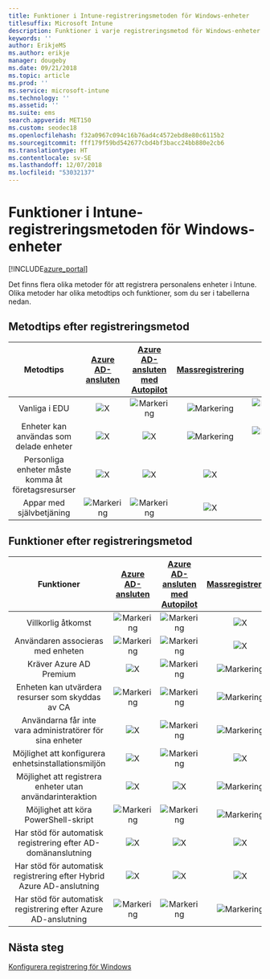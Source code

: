 ```yaml
---
title: Funktioner i Intune-registreringsmetoden för Windows-enheter
titlesuffix: Microsoft Intune
description: Funktioner i varje registreringsmetod för Windows-enheter.
keywords: ''
author: ErikjeMS
ms.author: erikje
manager: dougeby
ms.date: 09/21/2018
ms.topic: article
ms.prod: ''
ms.service: microsoft-intune
ms.technology: ''
ms.assetid: ''
ms.suite: ems
search.appverid: MET150
ms.custom: seodec18
ms.openlocfilehash: f32a0967c094c16b76ad4c4572ebd8e80c6115b2
ms.sourcegitcommit: fff179f59bd542677cbd4bf3bacc24bb880e2cb6
ms.translationtype: HT
ms.contentlocale: sv-SE
ms.lasthandoff: 12/07/2018
ms.locfileid: "53032137"
---
```

# <a name="intune-enrollment-method-capabilities-for-windows-devices"></a>Funktioner i Intune-registreringsmetoden för Windows-enheter
[!INCLUDE[azure_portal](./includes/azure_portal.md)]

Det finns flera olika metoder för att registrera personalens enheter i Intune. Olika metoder har olika metodtips och funktioner, som du ser i tabellerna nedan.

## <a name="best-practices-by-enrollment-method"></a>Metodtips efter registreringsmetod
| **Metodtips** | **[Azure AD-ansluten](windows-enroll.md#enable-windows-10-automatic-enrollment)**|**[Azure AD-ansluten med Autopilot](enrollment-autopilot.md)** |**[Massregistrering](windows-bulk-enroll.md)**|**[DEM](device-enrollment-manager-enroll.md)** | **[BYOD](device-enrollment.md#bring-your-own-device)** | **[GPO](https://docs.microsoft.com/windows/client-management/mdm/enroll-a-windows-10-device-automatically-using-group-policy)** |
|:---:|:---:|:---:|:---:|:---:|:---:|:---:|
|Vanliga i EDU|![X](media/xmark.png)|![Markering](media/checkmark.png)|![Markering](media/checkmark.png)|![Markering](media/checkmark.png)|![X](media/xmark.png)|![X](media/xmark.png)|
|Enheter kan användas som delade enheter|![X](media/xmark.png)|![X](media/xmark.png)|![Markering](media/checkmark.png)|![Markering](media/checkmark.png)|![X](media/xmark.png)|![X](media/xmark.png)|
|Personliga enheter måste komma åt företagsresurser|![X](media/xmark.png)|![X](media/xmark.png)|![X](media/xmark.png)|![X](media/xmark.png)|![Markering](media/checkmark.png)|![X](media/xmark.png)|
|Appar med självbetjäning|![Markering](media/checkmark.png)|![Markering](media/checkmark.png)|![X](media/xmark.png)|![X](media/xmark.png)|![Markering](media/checkmark.png)|![Markering](media/checkmark.png)|

## <a name="capabilities-by-enrollment-method"></a>Funktioner efter registreringsmetod

| **Funktioner** | **[Azure AD-ansluten](windows-enroll.md#enable-windows-10-automatic-enrollment)**|**[Azure AD-ansluten med Autopilot](enrollment-autopilot.md)** |**[Massregistrering](windows-bulk-enroll.md)**|**[DEM](device-enrollment-manager-enroll.md)** | **[BYOD](device-enrollment.md#bring-your-own-device)** | **[GPO](https://docs.microsoft.com/windows/client-management/mdm/enroll-a-windows-10-device-automatically-using-group-policy)** |
|:---:|:---:|:---:|:---:|:---:|:---:|:---:|
|Villkorlig åtkomst                                      |![Markering](media/checkmark.png)|![Markering](media/checkmark.png)|![X](media/xmark.png)|![X](media/xmark.png)|![Markering](media/checkmark.png)|![Markering](media/checkmark.png)|
|Användaren associeras med enheten                    |![Markering](media/checkmark.png)|![Markering](media/checkmark.png)|![X](media/xmark.png)|![X](media/xmark.png)|![Markering](media/checkmark.png)|![Markering](media/checkmark.png)|
|Kräver Azure AD Premium                               |![X](media/xmark.png)|![Markering](media/checkmark.png)|![Markering](media/checkmark.png)|![X](media/xmark.png)|![X](media/xmark.png)|![Markering](media/checkmark.png)|
|Enheten kan utvärdera resurser som skyddas av CA             |![Markering](media/checkmark.png)|![Markering](media/checkmark.png)|![Markering](media/checkmark.png)|![X](media/xmark.png)|![Markering](media/checkmark.png)|![Markering](media/checkmark.png)|
|Användarna får inte vara administratörer för sina enheter               |![X](media/xmark.png)|![Markering](media/checkmark.png)|![Markering](media/checkmark.png)|![X](media/xmark.png)|![X](media/xmark.png)|![X](media/xmark.png)|
|Möjlighet att konfigurera enhetsinstallationsmiljön        |![X](media/xmark.png)|![Markering](media/checkmark.png)|![X](media/xmark.png)|![X](media/xmark.png)|![X](media/xmark.png)|![X](media/xmark.png)|
|Möjlighet att registrera enheter utan användarinteraktion      |![X](media/xmark.png)|![X](media/xmark.png)|![Markering](media/checkmark.png)|![Markering](media/checkmark.png)|![X](media/xmark.png)|![Markering](media/checkmark.png)|
|Möjlighet att köra PowerShell-skript                       |![Markering](media/checkmark.png)|![Markering](media/checkmark.png)|![Markering](media/checkmark.png)|![Markering](media/checkmark.png)|![X](media/xmark.png)|![X](media/xmark.png)| 
|Har stöd för automatisk registrering efter AD-domänanslutning      |![X](media/xmark.png)|![X](media/xmark.png)|![X](media/xmark.png)|![X](media/xmark.png)|![X](media/xmark.png)|![Markering](media/checkmark.png)|
|Har stöd för automatisk registrering efter Hybrid Azure AD-anslutning|![X](media/xmark.png)|![X](media/xmark.png)|![X](media/xmark.png)|![X](media/xmark.png)|![X](media/xmark.png)|![Markering](media/checkmark.png)|
|Har stöd för automatisk registrering efter Azure AD-anslutning       |![Markering](media/checkmark.png)|![Markering](media/checkmark.png)|![Markering](media/checkmark.png)|![Markering](media/checkmark.png)|![Markering](media/checkmark.png)|![X](media/xmark.png)|

## <a name="next-steps"></a>Nästa steg

[Konfigurera registrering för Windows](windows-enroll.md)

